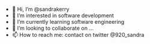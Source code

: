 - 👋 Hi, I’m @sandrakerry
- 👀 I’m interested in software development
- 🌱 I’m currently learning software engineering
- 💞️ I’m looking to collaborate on ...
- 📫 How to reach me: contact on twitter @920_sandra

<!---
sandrakerry/sandrakerry is a ✨ special ✨ repository because its `README.md` (this file) appears on your GitHub profile.
You can click the Preview link to take a look at your changes.
--->
